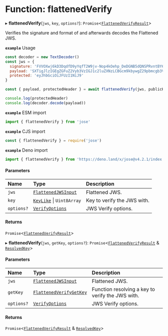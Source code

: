 # Function: flattenedVerify

▸ **flattenedVerify**(`jws`, `key`, `options?`): `Promise`<[`FlattenedVerifyResult`](../interfaces/types.FlattenedVerifyResult.md)\>

Verifies the signature and format of and afterwards decodes the Flattened JWS.

**`example`** Usage
```js
const decoder = new TextDecoder()
const jws = {
  signature: 'FVVOXwj6kD3DqdfD9yYqfT2W9jv-Nop4kOehp_DeDGNB5dQNSPRvntBY6xH3uxlCxE8na9d_kyhYOcanpDJ0EA',
  payload: 'SXTigJlzIGEgZGFuZ2Vyb3VzIGJ1c2luZXNzLCBGcm9kbywgZ29pbmcgb3V0IHlvdXIgZG9vci4',
  protected: 'eyJhbGciOiJFUzI1NiJ9'
}

const { payload, protectedHeader } = await flattenedVerify(jws, publicKey)

console.log(protectedHeader)
console.log(decoder.decode(payload))
```

**`example`** ESM import
```js
import { flattenedVerify } from 'jose'
```

**`example`** CJS import
```js
const { flattenedVerify } = require('jose')
```

**`example`** Deno import
```js
import { flattenedVerify } from 'https://deno.land/x/jose@v4.2.1/index.ts'
```

#### Parameters

| Name | Type | Description |
| :------ | :------ | :------ |
| `jws` | [`FlattenedJWSInput`](../interfaces/types.FlattenedJWSInput.md) | Flattened JWS. |
| `key` | [`KeyLike`](../types/types.KeyLike.md) \| `Uint8Array` | Key to verify the JWS with. |
| `options?` | [`VerifyOptions`](../interfaces/types.VerifyOptions.md) | JWS Verify options. |

#### Returns

`Promise`<[`FlattenedVerifyResult`](../interfaces/types.FlattenedVerifyResult.md)\>

▸ **flattenedVerify**(`jws`, `getKey`, `options?`): `Promise`<[`FlattenedVerifyResult`](../interfaces/types.FlattenedVerifyResult.md) & [`ResolvedKey`](../interfaces/types.ResolvedKey.md)\>

#### Parameters

| Name | Type | Description |
| :------ | :------ | :------ |
| `jws` | [`FlattenedJWSInput`](../interfaces/types.FlattenedJWSInput.md) | Flattened JWS. |
| `getKey` | [`FlattenedVerifyGetKey`](../interfaces/jws_flattened_verify.FlattenedVerifyGetKey.md) | Function resolving a key to verify the JWS with. |
| `options?` | [`VerifyOptions`](../interfaces/types.VerifyOptions.md) | JWS Verify options. |

#### Returns

`Promise`<[`FlattenedVerifyResult`](../interfaces/types.FlattenedVerifyResult.md) & [`ResolvedKey`](../interfaces/types.ResolvedKey.md)\>
